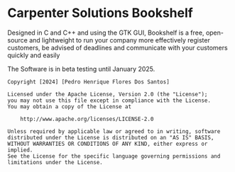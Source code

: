 # Carpenter Solutions Bookshelf

Designed in C and C++ and using the GTK GUI, Bookshelf is a free, open-source and lightweight to run your company more effectively register customers, be advised of deadlines and communicate with your customers quickly and easily



The Software is in beta testing until January 2025.

```
Copyright [2024] [Pedro Henrique Flores Dos Santos]

Licensed under the Apache License, Version 2.0 (the "License");
you may not use this file except in compliance with the License.
You may obtain a copy of the License at

    http://www.apache.org/licenses/LICENSE-2.0

Unless required by applicable law or agreed to in writing, software
distributed under the License is distributed on an "AS IS" BASIS,
WITHOUT WARRANTIES OR CONDITIONS OF ANY KIND, either express or implied.
See the License for the specific language governing permissions and
limitations under the License.
```




